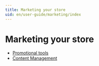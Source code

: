 ```yaml
---
title: Marketing your store
uid: en/user-guide/marketing/index
---
```


# Marketing your store

- [Promotional tools](xref:en/user-guide/marketing/promotional/index)
- [Content Management](xref:en/user-guide/marketing/content/index)